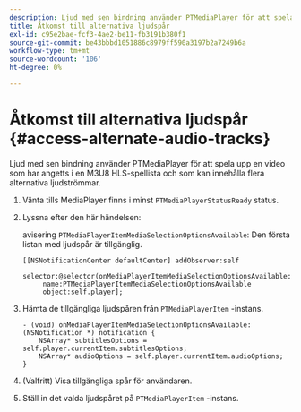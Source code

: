 ```yaml
---
description: Ljud med sen bindning använder PTMediaPlayer för att spela upp en video som har angetts i en M3U8 HLS-spellista och som kan innehålla flera alternativa ljudströmmar.
title: Åtkomst till alternativa ljudspår
exl-id: c95e2bae-fcf3-4ae2-be11-fb3191b380f1
source-git-commit: be43bbbd1051886c8979ff590a3197b2a7249b6a
workflow-type: tm+mt
source-wordcount: '106'
ht-degree: 0%

---
```


# Åtkomst till alternativa ljudspår {#access-alternate-audio-tracks}

Ljud med sen bindning använder PTMediaPlayer för att spela upp en video som har angetts i en M3U8 HLS-spellista och som kan innehålla flera alternativa ljudströmmar.

1. Vänta tills MediaPlayer finns i minst `PTMediaPlayerStatusReady` status.
1. Lyssna efter den här händelsen:

   avisering `PTMediaPlayerItemMediaSelectionOptionsAvailable`: Den första listan med ljudspår är tillgänglig.

   ```
   [[NSNotificationCenter defaultCenter] addObserver:self 
        selector:@selector(onMediaPlayerItemMediaSelectionOptionsAvailable:) 
        name:PTMediaPlayerItemMediaSelectionOptionsAvailable  
        object:self.player];
   ```

1. Hämta de tillgängliga ljudspåren från `PTMediaPlayerItem` -instans.

   ```
   - (void) onMediaPlayerItemMediaSelectionOptionsAvailable:(NSNotification *) notification { 
       NSArray* subtitlesOptions = self.player.currentItem.subtitlesOptions; 
       NSArray* audioOptions = self.player.currentItem.audioOptions; 
   }
   ```

1. (Valfritt) Visa tillgängliga spår för användaren.
1. Ställ in det valda ljudspåret på `PTMediaPlayerItem` -instans.
